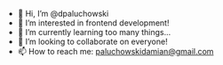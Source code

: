 - 👋 Hi, I’m @dpaluchowski
- 👀 I’m interested in frontend development!
- 🌱 I’m currently learning too many things...
- 💞️ I’m looking to collaborate on everyone!
- 📫 How to reach me: paluchowskidamian@gmail.com
